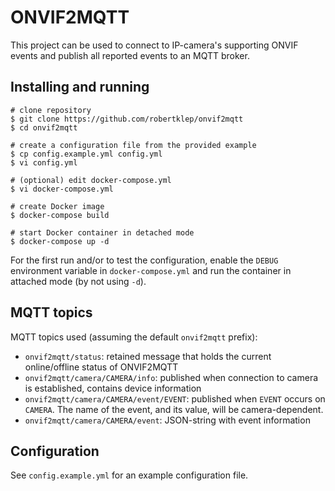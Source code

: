 # ONVIF2MQTT

This project can be used to connect to IP-camera's supporting ONVIF events and publish all reported events to an MQTT broker.

## Installing and running

```shell
# clone repository
$ git clone https://github.com/robertklep/onvif2mqtt
$ cd onvif2mqtt

# create a configuration file from the provided example
$ cp config.example.yml config.yml
$ vi config.yml

# (optional) edit docker-compose.yml
$ vi docker-compose.yml

# create Docker image
$ docker-compose build

# start Docker container in detached mode
$ docker-compose up -d
```

For the first run and/or to test the configuration, enable the `DEBUG` environment variable in `docker-compose.yml` and run the container in attached mode (by not using `-d`).

## MQTT topics

MQTT topics used (assuming the default `onvif2mqtt` prefix):
* `onvif2mqtt/status`: retained message that holds the current online/offline status of ONVIF2MQTT
* `onvif2mqtt/camera/CAMERA/info`: published when connection to camera is established, contains device information
* `onvif2mqtt/camera/CAMERA/event/EVENT`: published when `EVENT` occurs on `CAMERA`. The name of the event, and its value, will be camera-dependent.
* `onvif2mqtt/camera/CAMERA/event`: JSON-string with event information

## Configuration

See `config.example.yml` for an example configuration file.
